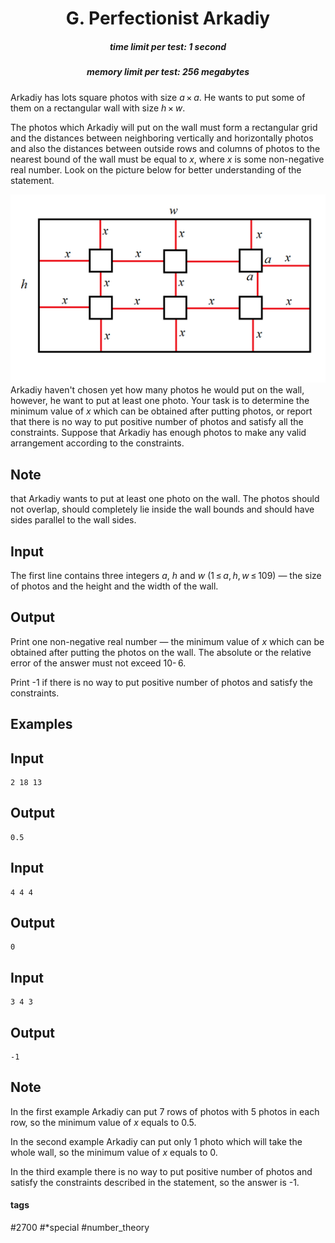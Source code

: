 <h1 style='text-align: center;'> G. Perfectionist Arkadiy</h1>

<h5 style='text-align: center;'>time limit per test: 1 second</h5>
<h5 style='text-align: center;'>memory limit per test: 256 megabytes</h5>

Arkadiy has lots square photos with size *a* × *a*. He wants to put some of them on a rectangular wall with size *h* × *w*. 

The photos which Arkadiy will put on the wall must form a rectangular grid and the distances between neighboring vertically and horizontally photos and also the distances between outside rows and columns of photos to the nearest bound of the wall must be equal to *x*, where *x* is some non-negative real number. Look on the picture below for better understanding of the statement.

 ![](images/5149b204a86c8ab7678df929eae844bd4d997e4a.png) Arkadiy haven't chosen yet how many photos he would put on the wall, however, he want to put at least one photo. Your task is to determine the minimum value of *x* which can be obtained after putting photos, or report that there is no way to put positive number of photos and satisfy all the constraints. Suppose that Arkadiy has enough photos to make any valid arrangement according to the constraints.

## Note

 that Arkadiy wants to put at least one photo on the wall. The photos should not overlap, should completely lie inside the wall bounds and should have sides parallel to the wall sides.

## Input

The first line contains three integers *a*, *h* and *w* (1 ≤ *a*, *h*, *w* ≤ 109) — the size of photos and the height and the width of the wall.

## Output

Print one non-negative real number — the minimum value of *x* which can be obtained after putting the photos on the wall. The absolute or the relative error of the answer must not exceed 10- 6.

Print -1 if there is no way to put positive number of photos and satisfy the constraints.

## Examples

## Input


```
2 18 13  

```
## Output


```
0.5  

```
## Input


```
4 4 4  

```
## Output


```
0  

```
## Input


```
3 4 3  

```
## Output


```
-1  

```
## Note

In the first example Arkadiy can put 7 rows of photos with 5 photos in each row, so the minimum value of *x* equals to 0.5.

In the second example Arkadiy can put only 1 photo which will take the whole wall, so the minimum value of *x* equals to 0.

In the third example there is no way to put positive number of photos and satisfy the constraints described in the statement, so the answer is -1.



#### tags 

#2700 #*special #number_theory 